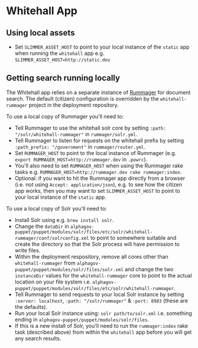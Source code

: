 # Whitehall App

## Using local assets

* Set `SLIMMER_ASSET_HOST` to point to your local instance of the `static` app when running the `whitehall` app e.g. `SLIMMER_ASSET_HOST=http://static.dev`

## Getting search running locally

The Whitehall app relies on a separate instance of [Rummager](https://github.com/alphagov/rummager) for document search. The default (citizen) configuration is overridden by the `whitehall-rummager` project in the deployment repository.

To use a local copy of Rummager you'll need to:

* Tell Rummager to use the whitehall solr core by setting `:path: "/solr/whitehall-rummager"` in `rummager/solr.yml`.
* Tell Rummager to listen for requests on the whitehall prefix by setting `:path_prefix: "/government"` in `rummager/router.yml`.
* Set `RUMMAGER_HOST` to point to the local instance of Rummager (e.g. `export RUMMAGER_HOST=http://rummager.dev` in `.powrc`).
* You'll also need to set `RUMMAGER_HOST` when using the Rummager rake tasks e.g. `RUMMAGER_HOST=http://rummager.dev rake rummager:index`.
* Optional: if you want to hit the Rummager app directly from a browser (i.e. not using `Accept: application/json`), e.g. to see how the citizen app works, then you may want to set `SLIMMER_ASSET_HOST` to point to your local instance of the `static` app.

To use a local copy of Solr you'll need to:

* Install Solr using e.g. `brew install solr`.
* Change the `dataDir` in `alphagov-puppet/puppet/modules/solr/files/etc/solr/whitehall-rummager/conf/solrconfig.xml` to point to somewhere suitable and create the directory so that the Solr process will have permission to write files.
* Within the deployment respository, remove all cores other than `whitehall-rummager` from `alphagov-puppet/puppet/modules/solr/files/solr.xml` and change the two `instanceDir` values for the `whitehall-rummager` core to point to the actual location on your file system i.e. `alphagov-puppet/puppet/modules/solr/files/etc/solr/whitehall-rummager`.
* Tell Rummager to send requests to your local Solr instance by setting `:server: localhost`, `:path: "/solr/rummager"` & `:port: 8983` (these are the defaults).
* Run your local Solr instance using: `solr path/to/solr.xml` i.e. something ending in `alphagov-puppet/puppet/modules/solr/files`.
* If this is a new install of Solr, you'll need to run the `rummager:index` rake task (described above) from within the `whitehall` app before you will get any search results.